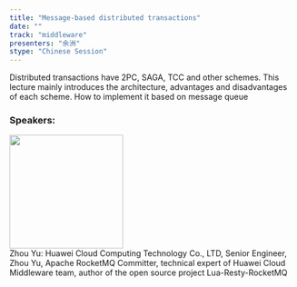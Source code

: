 ```yaml
---
title: "Message-based distributed transactions"
date: "" 
track: "middleware"
presenters: "余洲"
stype: "Chinese Session"
---
```

Distributed transactions have 2PC, SAGA, TCC and other schemes. This lecture mainly introduces the architecture, advantages and disadvantages of each scheme. How to implement it based on message queue
 ### Speakers: 
 <img src="images/speaker/1223.png" width="200" /><br>Zhou Yu: Huawei Cloud Computing Technology Co., LTD, Senior Engineer, Zhou Yu, Apache RocketMQ Committer, technical expert of Huawei Cloud Middleware team, author of the open source project Lua-Resty-RocketMQ

 